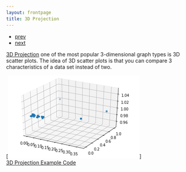```yaml
---
layout: frontpage
title: 3D Projection
---
```


<div class="navbar">
  <div class="navbar-inner">
      <ul class="nav">
          <li><a href="pic_1.html">prev</a></li>
          <li><a href="pic_3.html">next</a></li>
      </ul>
  </div>
</div>

[3D Projection](https://matplotlib.org/mpl_toolkits/mplot3d/tutorial.html)
one of the most popular 3-dimensional graph types is 3D scatter plots. The idea of 3D scatter plots is that you can compare 3 characteristics of a data set instead of two.

[![3D Projection Example](../../assets/publpics/pic_2.png)] <br />
[3D Projection Example Code](https://github.com/oliviapy960825/oliviapy960825.github.io/blob/master/Assignments/Data%20Analytics%20Introduction%20and%20Practicum/6992_Project.ipynb)

